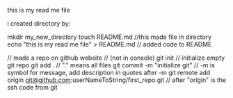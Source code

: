 this is my read me file

i created directory by:

mkdir my_new_directory
touch README.md //this made file in directory
echo "this is my read me file" > README.md // added code to README

// made a repo on github website // (not in console)
git init // initialize empty git repo
git add . // "." means all files
git commit -m "initialize git" // -m is symbol for message, add description in quotes after -m
git remote add origin git@github.com:userNameToString/first_repo.git // after "origin" is the ssh code from git
